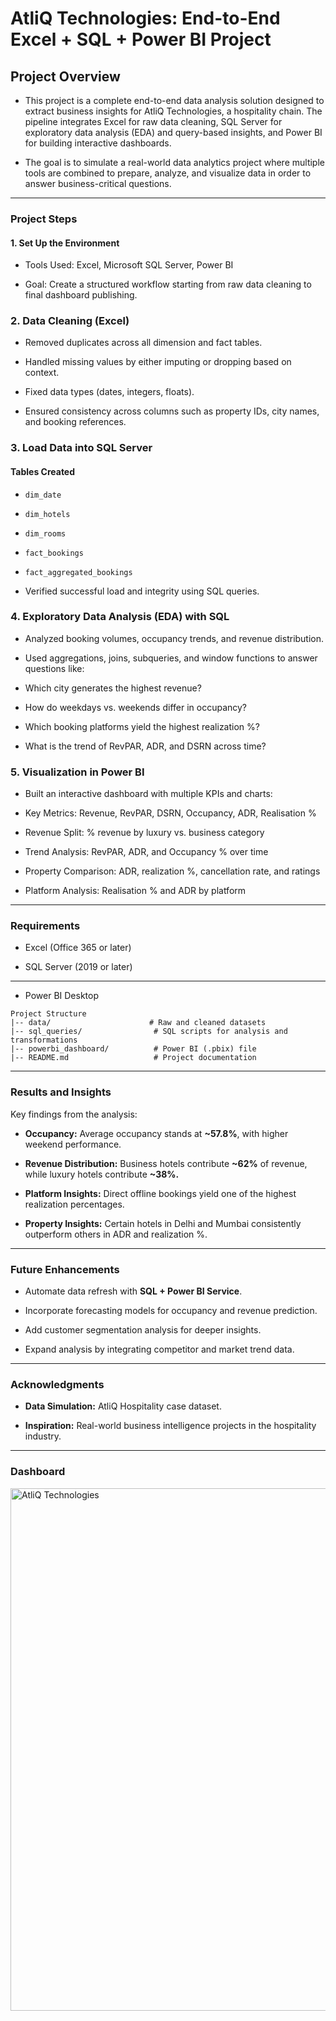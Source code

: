 # AtliQ Technologies: End-to-End Excel + SQL + Power BI Project

## Project Overview

- This project is a complete end-to-end data analysis solution designed to extract business insights for AtliQ Technologies, a hospitality chain. The pipeline integrates Excel for raw data cleaning, SQL Server for exploratory data analysis (EDA) and query-based insights, and Power BI for building interactive dashboards.

- The goal is to simulate a real-world data analytics project where multiple tools are combined to prepare, analyze, and visualize data in order to answer business-critical questions.

_________________________________________________________________________________________________________________

### Project Steps

#### 1. Set Up the Environment

  - Tools Used: Excel, Microsoft SQL Server, Power BI

  - Goal: Create a structured workflow starting from raw data cleaning to final dashboard publishing.

### 2. Data Cleaning (Excel)

  - Removed duplicates across all dimension and fact tables.

  - Handled missing values by either imputing or dropping based on context.

  - Fixed data types (dates, integers, floats).

  - Ensured consistency across columns such as property IDs, city names, and booking references.

### 3. Load Data into SQL Server

#### Tables Created

 - `dim_date`

 - `dim_hotels`

 - `dim_rooms`

 - `fact_bookings`

- `fact_aggregated_bookings`

- Verified successful load and integrity using SQL queries.

### 4. Exploratory Data Analysis (EDA) with SQL

- Analyzed booking volumes, occupancy trends, and revenue distribution.

- Used aggregations, joins, subqueries, and window functions to answer questions like:

- Which city generates the highest revenue?

- How do weekdays vs. weekends differ in occupancy?

- Which booking platforms yield the highest realization %?

- What is the trend of RevPAR, ADR, and DSRN across time?

### 5. Visualization in Power BI

- Built an interactive dashboard with multiple KPIs and charts:

 - Key Metrics: Revenue, RevPAR, DSRN, Occupancy, ADR, Realisation %

 - Revenue Split: % revenue by luxury vs. business category

 - Trend Analysis: RevPAR, ADR, and Occupancy % over time

 - Property Comparison: ADR, realization %, cancellation rate, and ratings

 - Platform Analysis: Realisation % and ADR by platform
_________________________________________________________________________________________________________________

### Requirements

 - Excel (Office 365 or later)

 - SQL Server (2019 or later)
_________________________________________________________________________________________________________________

 - Power BI Desktop
```
Project Structure
|-- data/                      # Raw and cleaned datasets  
|-- sql_queries/                # SQL scripts for analysis and transformations  
|-- powerbi_dashboard/          # Power BI (.pbix) file  
|-- README.md                   # Project documentation
```
_________________________________________________________________________________________________________________

### Results and Insights

Key findings from the analysis:

 - **Occupancy:** Average occupancy stands at **~57.8%**, with higher weekend performance.

 - **Revenue Distribution:** Business hotels contribute **~62%** of revenue, while luxury hotels contribute **~38%.**

 - **Platform Insights:** Direct offline bookings yield one of the highest realization percentages.

 - **Property Insights:** Certain hotels in Delhi and Mumbai consistently outperform others in ADR and realization %.
_________________________________________________________________________________________________________________
### Future Enhancements

 - Automate data refresh with **SQL + Power BI Service**.

 - Incorporate forecasting models for occupancy and revenue prediction.

 - Add customer segmentation analysis for deeper insights.

 - Expand analysis by integrating competitor and market trend data.

_________________________________________________________________________________________________________________

### Acknowledgments

 - **Data Simulation:** AtliQ Hospitality case dataset.

 - **Inspiration:** Real-world business intelligence projects in the hospitality industry.

_________________________________________________________________________________________________________________

### Dashboard

<img width="1417" height="836" alt="AtliQ Technologies" src="https://github.com/user-attachments/assets/8078092e-53c1-45a9-9180-56f1d98a3af0" />
